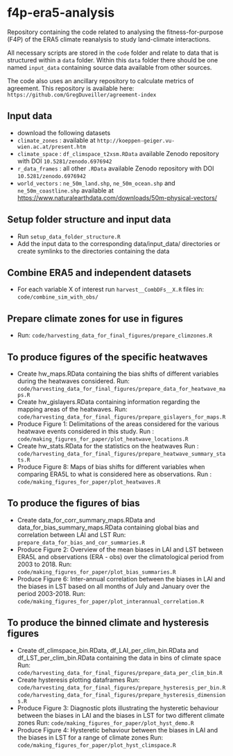 # f4p-era5-analysis

Repository containing the code related to analysing the fitness-for-purpose (F4P) of the ERA5 climate reanalysis to study land-climate interactions. 

All necessary scripts are stored in the `code` folder and relate to data that is structured within a `data` folder. Within this `data` folder there should be one named `input_data` containing source data available from other sources.

The code also uses an ancillary repository to calculate metrics of agreement. This repository is available here:
`https://github.com/GregDuveiller/agreement-index`


## Input data
- download the following datasets 
- `climate_zones` : available at `http://koeppen-geiger.vu-wien.ac.at/present.htm` 
- `climate_space` : `df_climspace_t2xsm.RData` available Zenodo repository with DOI `10.5281/zenodo.6976942`
- `r_data_frames` : all other `.RData` available Zenodo repository with DOI `10.5281/zenodo.6976942`
- `world_vectors` : `ne_50m_land.shp`, `ne_50m_ocean.shp` and `ne_50m_coastline.shp` available at https://www.naturalearthdata.com/downloads/50m-physical-vectors/

## Setup folder structure and input data
- Run `setup_data_folder_structure.R` 
- Add the input data to the corresponding data/input_data/ directories or create symlinks to the directories containing the data

## Combine ERA5 and independent datasets
- For each variable X of interest run `harvest__CombDFs__X.R` files in: `code/combine_sim_with_obs/`

## Prepare climate zones for use in figures
- Run: `code/harvesting_data_for_final_figures/prepare_climzones.R`

## To produce figures of the specific heatwaves
- Create hw_maps.RData containing the bias shifts of different variables during the heatwaves considered.
  Run: `code/harvesting_data_for_final_figures/prepare_data_for_heatwave_maps.R`
- Create hw_gislayers.RData containing information regarding the mapping areas of the heatwaves.
  Run: `code/harvesting_data_for_final_figures/prepare_gislayers_for_maps.R`
- Produce Figure 1: Delimitations of the areas considered for the various heatwave events considered in this study.
  Run : `code/making_figures_for_paper/plot_heatwave_locations.R`
- Create hw_stats.RData for the statistics on the heatwaves
  Run : `code/harvesting_data_for_final_figures/prepare_heatwave_summary_stats.R`
- Produce Figure 8: Maps of bias shifts for different variables when comparing ERA5L to what is considered here as observations.
  Run : `code/making_figures_for_paper/plot_heatwaves.R`

## To produce the figures of bias
- Create data_for_corr_summary_maps.RData and data_for_bias_summary_maps.RData containing global bias and correlation between LAI and LST
  Run: `prepare_data_for_bias_and_cor_summaries.R`
- Produce Figure 2: Overview of the mean biases in LAI and LST between ERA5L and observations (ERA - obs) over the climatological period from 2003 to 2018.
  Run: `code/making_figures_for_paper/plot_bias_summaries.R`
- Produce Figure 6: Inter-annual correlation between the biases in LAI and the biases in LST based on all months of July and January over the period 2003-2018.
  Run: `code/making_figures_for_paper/plot_interannual_correlation.R`


## To produce the binned climate and hysteresis figures
- Create df_climspace_bin.RData, df_LAI_per_clim_bin.RData and df_LST_per_clim_bin.RData containing the data in bins of climate space
  Run: `code/harvesting_data_for_final_figures/prepare_data_per_clim_bin.R`
- Create hysteresis plotting dataframes
  Run: `code/harvesting_data_for_final_figures/prepare_hysteresis_per_bin.R`
  `code/harvesting_data_for_final_figures/prepare_hysteresis_dimensions.R`
- Produce Figure 3: Diagnostic plots illustrating the hysteretic behaviour between the biases in LAI and the biases in LST for two different climate zones
  Run: `code/making_figures_for_paper/plot_hyst_demo.R`
- Produce Figure 4: Hysteretic behaviour between the biases in LAI and the biases in LST for a range of climate zones
  Run: `code/making_figures_for_paper/plot_hyst_climspace.R`